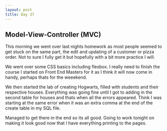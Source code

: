 ```yaml
---
layout: post
title: Day 37
---
```



## Model-View-Controller (MVC)   

This morning we went over last nights homework as most people seemed to  get stuck on the same part, the edit and updating of a customer or pizza order. Not to sure I fully get it but hopefully with a bit more practice I will.

We went over some CSS basics including flexbox. I really need to finish the course I started on Front End Masters for it as I think it will now come in handy, perhaps thats for the weeekend.

We then started the lab of creating Hogwarts, filled with students and their respective houses. Everything was going fine until I got to adding in the second table for houses and thats when all the errors appeared. Think I was starting at the same error when it was an extra comma at the end of the create table in my SQL file.

Managed to get there in the end so its all good. Going to work tonight on making it look good now that I have everything printing to the pages. 
